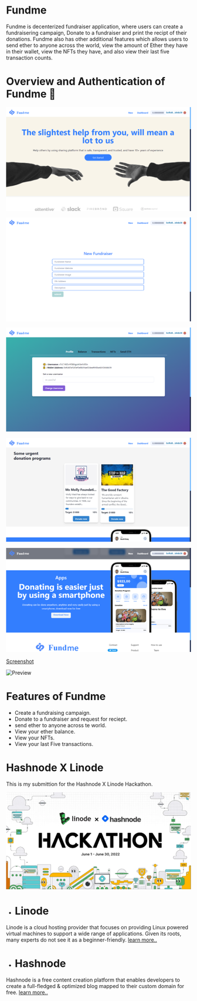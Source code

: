 # Fundme

Fundme is decenterized fundraiser application, where users can create a fundraisering campaign, Donate to a fundraiser and print the recipt of their donations. Fundme also has other additional features which allows users to send ether to anyone across the world, view the amount of Ether they have in their wallet, view the NFTs they have, and also view their last five transaction counts.

# Overview and Authentication of Fundme 🔐
![Screenshot](/assets/Screenshot1.png)

![Screenshot](/assets/Screenshot2.png)

![Screenshot](/assets/Screenshot3.png)

![Screenshot](/assets/Screenshot4.png)

![Screenshot](/assets/Screenshot5.png)

[Screenshot](/assets/Screenshot6.png)

![Preview](/assets/auth.gif)

# Features of Fundme

- Create a fundraising campaign.
- Donate to a fundraiser and request for reciept.
- send ether to anyone across te world.
- View your ether balance.
- View your NFTs.
- View your last Five transactions.

# Hashnode X Linode

This is my submittion for the Hashnode X Linode Hackathon.

![hashnode](/assets/hashnode.webp)

- # Linode 
 Linode is a cloud hosting provider that focuses on providing Linux powered virtual machines to support a wide range of applications. Given its roots, many experts do not see it as a beginner-friendly. [learn more..](https://www.linode.com/)

- # Hashnode

 Hashnode is a free content creation platform that enables developers to create a full-fledged & optimized blog mapped to their custom domain for free. [learn more..](https://hashnode.com/)